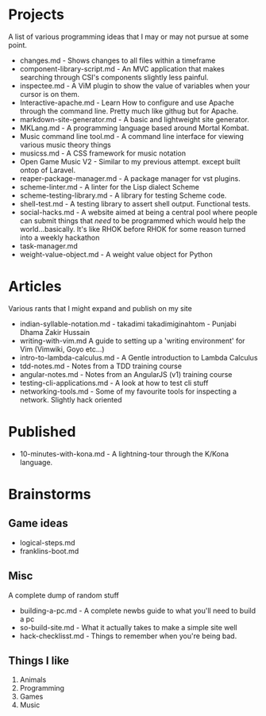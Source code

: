 # Projects

A list of various programming ideas that I may or may not pursue at some point.

- changes.md - Shows changes to all files within a timeframe
- component-library-script.md - An MVC application that makes searching through CSI's components slightly less painful.
- inspectee.md - A ViM plugin to show the value of variables when your cursor is on them.
- Interactive-apache.md - Learn How to configure and use Apache through the command line.  Pretty much like githug but for Apache.
- markdown-site-generator.md - A basic and lightweight site generator.
- MKLang.md - A programming language based around Mortal Kombat.
- Music command line tool.md - A command line interface for viewing various music theory things
- musicss.md - A CSS framework for music notation
- Open Game Music V2 - Similar to my previous attempt. except built ontop of Laravel.
- reaper-package-manager.md - A package manager for vst plugins.
- scheme-linter.md - A linter for the Lisp dialect Scheme
- scheme-testing-library.md - A library for testing Scheme code.
- shell-test.md - A testing library to assert shell output. Functional tests.
- social-hacks.md - A website aimed at being a central pool where people can submit things that *need* to be programmed which would help the world...basically. It's like RHOK before RHOK for some reason turned into a weekly hackathon
- task-manager.md
- weight-value-object.md - A weight value object for Python

# Articles

Various rants that I might expand and publish on my site

- indian-syllable-notation.md - takadimi takadimiginahtom - Punjabi Dhama Zakir Hussain
- writing-with-vim.md A guide to setting up a 'writing environment' for Vim (Vimwiki, Goyo etc...)
- intro-to-lambda-calculus.md - A Gentle introduction to Lambda Calculus
- tdd-notes.md - Notes from a TDD training course
- angular-notes.md - Notes from an AngularJS (v1) training course
- testing-cli-applications.md - A look at how to test cli stuff
- networking-tools.md - Some of my favourite tools for inspecting a network. Slightly hack oriented

# Published
- 10-minutes-with-kona.md - A lightning-tour through the K/Kona language.

# Brainstorms

## Game ideas

- logical-steps.md
- franklins-boot.md

## Misc

A complete dump of random stuff

- building-a-pc.md - A complete newbs guide to what you'll need to build a pc
- so-build-site.md - What it actually takes to make a simple site well
- hack-checklisst.md - Things to remember when you're being bad.

## Things I like

1. Animals
2. Programming
3. Games
4. Music



